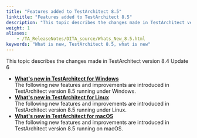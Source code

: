 ```yaml
--- 
title: "Features added to TestArchitect 8.5"
linktitle: "Features added to TestArchitect 8.5"
description: "This topic describes the changes made in TestArchitect version 8.4 Update 6"
weight: 1
aliases: 
    - /TA_ReleaseNotes/DITA_source/Whats_New_8.5.html
keywords: "What is new, TestArchitect 8.5, what is new"
---
```


This topic describes the changes made in TestArchitect version 8.4 Update 6

-   **[What's new in TestArchitect for Windows](/TA_ReleaseNotes/DITA_source/Whats_New_Windows_8.5.html)**  
The following new features and improvements are introduced in TestArchitect version 8.5 running under Windows.
-   **[What's new in TestArchitect for Linux](/TA_ReleaseNotes/DITA_source/Whats_New_Linux_8.5.html)**  
The following new features and improvements are introduced in TestArchitect version 8.5 running under Linux.
-   **[What's new in TestArchitect for macOS](/TA_ReleaseNotes/DITA_source/Whats_New_Mac_8.5.html)**  
The following new features and improvements are introduced in TestArchitect version 8.5 running on macOS.



